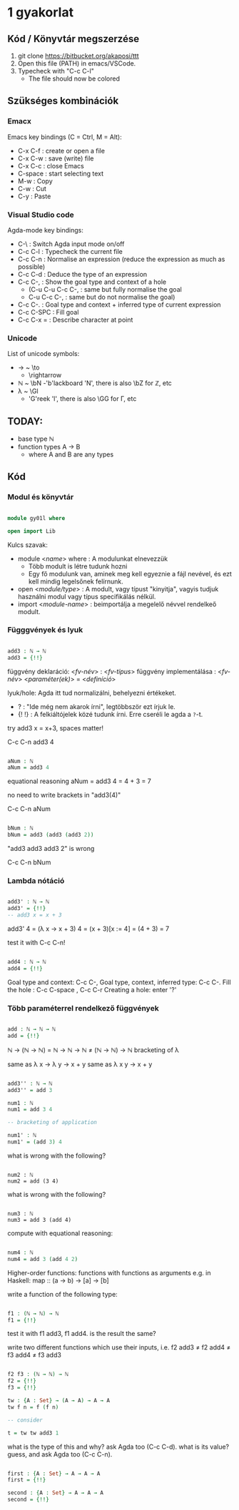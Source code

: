 # 1 gyakorlat

## Kód / Könyvtár megszerzése

1. git clone https://bitbucket.org/akaposi/ttt
2. Open this file (PATH) in emacs/VSCode.
3. Typecheck with "C-c C-l"
    - The file should now be colored

## Szükséges kombinációk

### Emacx

Emacs key bindings (C = Ctrl, M = Alt):
-  C-x C-f : create or open a file
-  C-x C-w : save (write) file
-  C-x C-c : close Emacs
-  C-space : start selecting text
-  M-w : Copy
-  C-w : Cut
-  C-y : Paste

### Visual Studio code

Agda-mode key bindings:
-  C-\       : Switch Agda input mode on/off
-  C-c C-l   : Typecheck the current file
-  C-c C-n   : Normalise an expression (reduce the expression as much as possible)
-  C-c C-d   : Deduce the type of an expression
-  C-c C-,   : Show the goal type and context of a hole
    - (C-u C-u C-c C-, : same but fully normalise the goal
    - C-u C-c C-,     : same but do not normalise the goal)
-  C-c C-.   : Goal type and context + inferred type of current expression
-  C-c C-SPC : Fill goal
-  C-c C-x = : Describe character at point

### Unicode

List of unicode symbols:
- → ~ \to
   - \rightarrow
-    ℕ ~ \bN 
   -'b'lackboard 'N', there is also \bZ for ℤ, etc
-  λ ~ \Gl 
   - 'G'reek 'l', there is also \GG for Γ, etc

## TODAY:
- base type ℕ
- function types   A → B
   - where A and B are any types

## Kód

### Modul és könyvtár

```agda

module gy01l where

open import Lib

```

Kulcs szavak:

- module <_name_> where : A modulunkat elnevezzük
   - Több modult is létre tudunk hozni
   - Egy fő modulunk van, aminek meg kell egyeznie a fájl nevével, és ezt kell mindig legelsőnek felírnunk.
- open <_module/type_> : A modult, vagy típust "kinyitja", vagyis tudjuk használni modul vagy típus specifikálás nélkül.
- import <_module-name_> : beimportálja a megelelő névvel rendelkeő modult.


### Függgvények és lyuk

```agda

add3 : ℕ → ℕ
add3 = {!!}

```

függvény deklaráció: <_fv-név_> : <_fv-típus_>
függvény implementálása : <_fv-név_> <_paraméter(ek)_> = <_definíció_>

lyuk/hole: Agda itt tud normalizálni, behelyezni értékeket.
   - ? : "Ide még nem akarok írni", legtöbbször ezt írjuk le.
   - {! !} : A felkiáltójelek közé tudunk írni. Erre cseréli le agda a `?`-t.

try add3 x = x+3, spaces matter!

C-c C-n  add3 4

```agda

aNum : ℕ
aNum = add3 4

```

equational reasoning
aNum = add3 4
      = 4 + 3
      = 7

no need to write brackets in "add3(4)"

C-c C-n aNum

```agda

bNum : ℕ
bNum = add3 (add3 (add3 2))

```

"add3 add3 add3 2" is wrong

C-c C-n bNum

### Lambda nótáció

```agda

add3' : ℕ → ℕ
add3' = {!!}
-- add3 x = x + 3

```

add3' 4 = (λ x → x + 3) 4
        = (x + 3)[x := 4]
        = (4 + 3)
        = 7

test it with C-c C-n!

```agda

add4 : ℕ → ℕ
add4 = {!!}

```

Goal type and context:             C-c C-,
Goal type, context, inferred type: C-c C-.
Fill the hole                    : C-c C-space  ,  C-c C-r
Creating a hole: enter '?'

### Több paraméterrel rendelkező függvények

```agda

add : ℕ → ℕ → ℕ
add = {!!}

```

ℕ → (ℕ → ℕ) = ℕ → ℕ → ℕ
            ≠ (ℕ → ℕ) → ℕ
bracketing of λ

same as λ x → λ y → x + y
same as λ x y → x + y

```agda

add3'' : ℕ → ℕ
add3'' = add 3

num1 : ℕ
num1 = add 3 4

-- bracketing of application

num1' : ℕ
num1' = (add 3) 4

```

what is wrong with the following?

```plaintext

num2 : ℕ
num2 = add (3 4)

```

what is wrong with the following?

```plaintext

num3 : ℕ
num3 = add 3 (add 4)

```

compute with equational reasoning:

```agda

num4 : ℕ
num4 = add 3 (add 4 2)

```

Higher-order functions: functions with functions as arguments
e.g. in Haskell:   map :: (a -> b) -> [a] -> [b]

write a function of the following type:

```agda

f1 : (ℕ → ℕ) → ℕ
f1 = {!!}

```

test it with f1 add3, f1 add4. is the result the same?

write two different functions which use their inputs, i.e.
f2 add3 ≠ f2 add4 ≠ f3 add4 ≠ f3 add3

```agda

f2 f3 : (ℕ → ℕ) → ℕ
f2 = {!!}
f3 = {!!}

tw : {A : Set} → (A → A) → A → A
tw f n = f (f n)

-- consider

t = tw tw add3 1

```

what is the type of this and why? ask Agda too (C-c C-d).
what is its value?  guess, and ask Agda too (C-c C-n).


```agda

first : {A : Set} → A → A → A
first = {!!}

second : {A : Set} → A → A → A
second = {!!}

```
